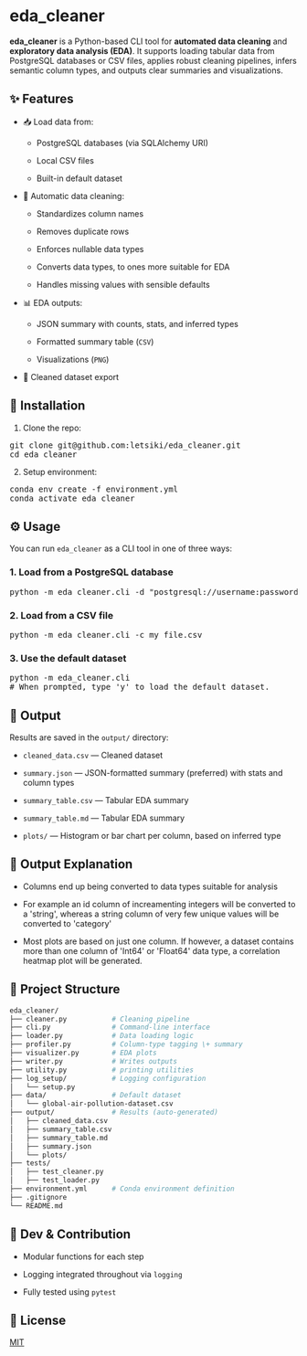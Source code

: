 # **eda\_cleaner**

**eda\_cleaner** is a Python-based CLI tool for **automated data cleaning** and **exploratory data analysis (EDA)**. It supports loading tabular data from PostgreSQL databases or CSV files, applies robust cleaning pipelines, infers semantic column types, and outputs clear summaries and visualizations.

## **✨ Features**

* 📥 Load data from:

  * PostgreSQL databases (via SQLAlchemy URI)

  * Local CSV files

  * Built-in default dataset

* 🧹 Automatic data cleaning:

  * Standardizes column names

  * Removes duplicate rows

  * Enforces nullable data types

  * Converts data types, to ones more suitable for EDA

  * Handles missing values with sensible defaults

* 📊 EDA outputs:

  * JSON summary with counts, stats, and inferred types

  * Formatted summary table (`CSV`)

  * Visualizations (`PNG`)

* 📝 Cleaned dataset export

## **🚀 Installation**

1. Clone the repo:

<pre>git clone git@github.com:letsiki/eda_cleaner.git
cd eda_cleaner</pre>

2. Setup environment:

<pre>conda env create -f environment.yml
conda activate eda_cleaner</pre>

## **⚙️ Usage**

You can run `eda_cleaner` as a CLI tool in one of three ways:

### **1\. Load from a PostgreSQL database**

<pre>python -m eda_cleaner.cli -d "postgresql://username:password@localhost:5432/dbname"</pre>

### **2\. Load from a CSV file**

<pre>python -m eda_cleaner.cli -c my_file.csv</pre>

### **3\. Use the default dataset**

<pre>python -m eda_cleaner.cli
# When prompted, type 'y' to load the default dataset.</pre>

## **📂 Output**

Results are saved in the `output/` directory:

* `cleaned_data.csv` — Cleaned dataset

* `summary.json` — JSON-formatted summary (preferred) with stats and column types

* `summary_table.csv` — Tabular EDA summary

* `summary_table.md` — Tabular EDA summary

* `plots/` — Histogram or bar chart per column, based on inferred type

## **📖 Output Explanation**

* Columns end up being converted to data types suitable for analysis

* For example an id column of increamenting integers will be converted to a 'string', whereas a string column of very few unique values will be
converted to 'category'

* Most plots are based on just one column. If however, a dataset contains more than one column of 'Int64' or 'Float64' data type, a correlation heatmap plot will be generated.

## **🧠 Project Structure**

``` bash
eda_cleaner/  
├── cleaner.py           # Cleaning pipeline  
├── cli.py               # Command-line interface  
├── loader.py            # Data loading logic  
├── profiler.py          # Column-type tagging \+ summary  
├── visualizer.py        # EDA plots  
├── writer.py            # Writes outputs  
├── utility.py           # printing utilities  
├── log_setup/           # Logging configuration  
│   └── setup.py
├── data/                # Default dataset  
│   └── global-air-pollution-dataset.csv  
├── output/              # Results (auto-generated)  
│   ├── cleaned_data.csv  
│   ├── summary_table.csv  
│   ├── summary_table.md  
│   ├── summary.json  
│   └── plots/  
├── tests/  
│   ├── test_cleaner.py  
│   ├── test_loader.py  
├── environment.yml      # Conda environment definition  
├── .gitignore  
└── README.md
```

## **🔧 Dev & Contribution**

* Modular functions for each step

* Logging integrated throughout via `logging`

* Fully tested using `pytest`

## **📜 License**

[MIT](https://github.com/letsiki/eda_cleaner/blob/main/LICENSE)
